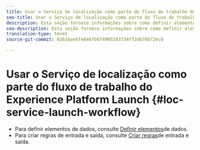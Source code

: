 ```yaml
---
title: Usar o Serviço de localização como parte do fluxo de trabalho do Experience Platform Launch
seo-title: Usar o Serviço de localização como parte do fluxo de trabalho do Experience Platform Launch
description: Esta seção fornece informações sobre como definir elementos de dados e criar regras de entrada e saída no Experience Platform Launch que podem ser usadas com o Serviço de Localização.
seo-description: Esta seção fornece informações sobre como definir elementos de dados e criar regras de entrada e saída no Experience Platform Launch que podem ser usadas com o Serviço de Localização
translation-type: tm+mt
source-git-commit: 02616ae6fe046fb6f4905283734f72d670b72ec0

---
```



# Usar o Serviço de localização como parte do fluxo de trabalho do Experience Platform Launch {#loc-service-launch-workflow}

* Para definir elementos de dados, consulte [Definir elementos](/help/use-places-launch-workflow/define-data-elements.md)de dados.
* Para criar regras de entrada e saída, consulte [Criar regras](/help/use-places-launch-workflow/create-rule-places-property.md)de entrada e saída.